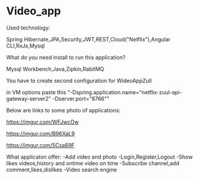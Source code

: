 # Video_app
Used technology:

Spring Hibernate,JPA,Security,JWT,REST,Cloud("Netflix"),Angular CLI,RxJs,Mysql

What do you need install to run this application?

Mysql Workbench,Java,Zipkin,RabitMQ



You have to create second configuration for WideoAppZull

in VM options paste this "-Dspring.application.name="netflix-zuul-api-gateway-server2" -Dserver.port="8766""





Below are links to some photo of applications:

https://imgur.com/WFJwcOw

https://imgur.com/B96XaL9

https://imgur.com/5Csa69F



What applicaton offer:
-Add video and photo
-Login,Register,Logout
-Show likes videos,history and ontime video on time
-Subscribe channel,add comment,likes,dislikes
-Video search engine


